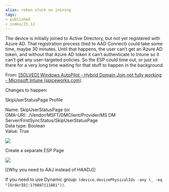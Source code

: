 ```yaml
---
alias: rokon stuck on joining
tags:
- published
- index/25.12
---
```


The device is initially joined to Active Directory, but not yet registered with Azure AD. That registration process (tied to AAD Connect) could take some time, maybe 30 minutes. Until that happens, the user can’t get an Azure AD token, and without that Azure AD token it can’t authenticate to Intune so it can’t get any user-targeted policies. So the ESP could time out, or just sit there for a very long time waiting for that stuff to happen in the background.

From: [[SOLVED] Windows AutoPilot - Hybrid Domain Join not fully working - Microsoft Intune (spiceworks.com)](https://community.spiceworks.com/topic/2196102-windows-autopilot-hybrid-domain-join-not-fully-working)

Changes to happen:


SkipUserStatusPage Profile

Name: SkipUserStatusPage (or  
OMA-URI: ./Vendor/MSFT/DMClient/Provider/MS DM Server/FirstSyncStatus/SkipUserStatusPage  
Data type: Boolean  
Value: True

![](https://i.imgur.com/dlNV6RH.png)


Create a separate ESP Page

![](https://i.imgur.com/DnYO1HG.png)



[[Why you need to AAJ instead of HAADJ]]


If you need to use Dynamic group: `(device.devicePhysicalIds -any (_ -eq "[OrderID]:179887111881"))`.
